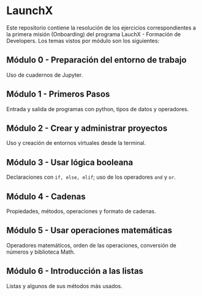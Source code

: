 # LaunchX
 
Este repositorio contiene la resolución de los ejercicios correspondientes a la primera misión (Onboarding) del programa LauchX - Formación de Developers. Los temas vistos por módulo son los siguientes:

## Módulo 0 - Preparación del entorno de trabajo

Uso de cuadernos de Jupyter. 

## Módulo 1 - Primeros Pasos

Entrada y salida de programas con python, tipos de datos y operadores.

## Módulo 2 - Crear y administrar proyectos

Uso y creación de entornos virtuales desde la terminal.

## Módulo 3 - Usar lógica booleana

Declaraciones con `if, else, elif`; uso de los operadores `and` y `or`.

## Módulo 4 - Cadenas

Propiedades, métodos, operaciones y formato de cadenas.

## Módulo 5 - Usar operaciones matemáticas

Operadores matemáticos, orden de las operaciones, conversión de números y biblioteca Math.

## Módulo 6 - Introducción a las listas

Listas y algunos de sus métodos más usados. 



